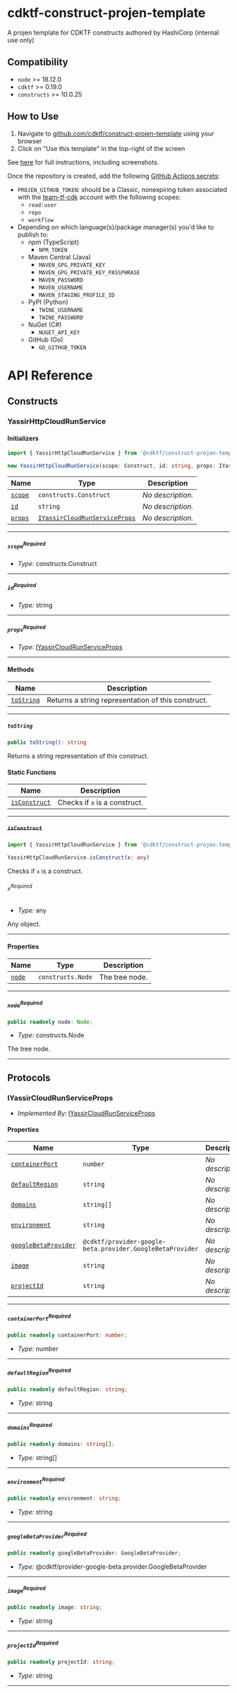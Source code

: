 # cdktf-construct-projen-template

A projen template for CDKTF constructs authored by HashiCorp (internal use only)

## Compatibility

- `node` >= 18.12.0
- `cdktf` >= 0.19.0
- `constructs` >= 10.0.25

## How to Use

1. Navigate to [github.com/cdktf/construct-projen-template](https://github.com/cdktf/construct-projen-template) using your browser
2. Click on "Use this template" in the top-right of the screen

See [here](https://docs.github.com/en/repositories/creating-and-managing-repositories/creating-a-repository-from-a-template) for full instructions, including screenshots.

Once the repository is created, add the following [GitHub Actions secrets](https://docs.github.com/en/actions/security-guides/encrypted-secrets#creating-encrypted-secrets-for-a-repository):

- `PROJEN_GITHUB_TOKEN`: should be a Classic, nonexpiring token associated with the [team-tf-cdk](https://github.com/team-tf-cdk) account with the following scopes:
  - `read:user`
  - `repo`
  - `workflow`
- Depending on which language(s)/package manager(s) you'd like to publish to:
  - npm (TypeScript)
    - `NPM_TOKEN`
  - Maven Central (Java)
    - `MAVEN_GPG_PRIVATE_KEY`
    - `MAVEN_GPG_PRIVATE_KEY_PASSPHRASE`
    - `MAVEN_PASSWORD`
    - `MAVEN_USERNAME`
    - `MAVEN_STAGING_PROFILE_ID`
  - PyPI (Python)
    - `TWINE_USERNAME`
    - `TWINE_PASSWORD`
  - NuGet (C#)
    - `NUGET_API_KEY`
  - GitHub (Go)
    - `GO_GITHUB_TOKEN`

# API Reference <a name="API Reference" id="api-reference"></a>

## Constructs <a name="Constructs" id="Constructs"></a>

### YassirHttpCloudRunService <a name="YassirHttpCloudRunService" id="@cdktf/construct-projen-template.YassirHttpCloudRunService"></a>

#### Initializers <a name="Initializers" id="@cdktf/construct-projen-template.YassirHttpCloudRunService.Initializer"></a>

```typescript
import { YassirHttpCloudRunService } from '@cdktf/construct-projen-template'

new YassirHttpCloudRunService(scope: Construct, id: string, props: IYassirCloudRunServiceProps)
```

| **Name** | **Type** | **Description** |
| --- | --- | --- |
| <code><a href="#@cdktf/construct-projen-template.YassirHttpCloudRunService.Initializer.parameter.scope">scope</a></code> | <code>constructs.Construct</code> | *No description.* |
| <code><a href="#@cdktf/construct-projen-template.YassirHttpCloudRunService.Initializer.parameter.id">id</a></code> | <code>string</code> | *No description.* |
| <code><a href="#@cdktf/construct-projen-template.YassirHttpCloudRunService.Initializer.parameter.props">props</a></code> | <code><a href="#@cdktf/construct-projen-template.IYassirCloudRunServiceProps">IYassirCloudRunServiceProps</a></code> | *No description.* |

---

##### `scope`<sup>Required</sup> <a name="scope" id="@cdktf/construct-projen-template.YassirHttpCloudRunService.Initializer.parameter.scope"></a>

- *Type:* constructs.Construct

---

##### `id`<sup>Required</sup> <a name="id" id="@cdktf/construct-projen-template.YassirHttpCloudRunService.Initializer.parameter.id"></a>

- *Type:* string

---

##### `props`<sup>Required</sup> <a name="props" id="@cdktf/construct-projen-template.YassirHttpCloudRunService.Initializer.parameter.props"></a>

- *Type:* <a href="#@cdktf/construct-projen-template.IYassirCloudRunServiceProps">IYassirCloudRunServiceProps</a>

---

#### Methods <a name="Methods" id="Methods"></a>

| **Name** | **Description** |
| --- | --- |
| <code><a href="#@cdktf/construct-projen-template.YassirHttpCloudRunService.toString">toString</a></code> | Returns a string representation of this construct. |

---

##### `toString` <a name="toString" id="@cdktf/construct-projen-template.YassirHttpCloudRunService.toString"></a>

```typescript
public toString(): string
```

Returns a string representation of this construct.

#### Static Functions <a name="Static Functions" id="Static Functions"></a>

| **Name** | **Description** |
| --- | --- |
| <code><a href="#@cdktf/construct-projen-template.YassirHttpCloudRunService.isConstruct">isConstruct</a></code> | Checks if `x` is a construct. |

---

##### ~~`isConstruct`~~ <a name="isConstruct" id="@cdktf/construct-projen-template.YassirHttpCloudRunService.isConstruct"></a>

```typescript
import { YassirHttpCloudRunService } from '@cdktf/construct-projen-template'

YassirHttpCloudRunService.isConstruct(x: any)
```

Checks if `x` is a construct.

###### `x`<sup>Required</sup> <a name="x" id="@cdktf/construct-projen-template.YassirHttpCloudRunService.isConstruct.parameter.x"></a>

- *Type:* any

Any object.

---

#### Properties <a name="Properties" id="Properties"></a>

| **Name** | **Type** | **Description** |
| --- | --- | --- |
| <code><a href="#@cdktf/construct-projen-template.YassirHttpCloudRunService.property.node">node</a></code> | <code>constructs.Node</code> | The tree node. |

---

##### `node`<sup>Required</sup> <a name="node" id="@cdktf/construct-projen-template.YassirHttpCloudRunService.property.node"></a>

```typescript
public readonly node: Node;
```

- *Type:* constructs.Node

The tree node.

---




## Protocols <a name="Protocols" id="Protocols"></a>

### IYassirCloudRunServiceProps <a name="IYassirCloudRunServiceProps" id="@cdktf/construct-projen-template.IYassirCloudRunServiceProps"></a>

- *Implemented By:* <a href="#@cdktf/construct-projen-template.IYassirCloudRunServiceProps">IYassirCloudRunServiceProps</a>


#### Properties <a name="Properties" id="Properties"></a>

| **Name** | **Type** | **Description** |
| --- | --- | --- |
| <code><a href="#@cdktf/construct-projen-template.IYassirCloudRunServiceProps.property.containerPort">containerPort</a></code> | <code>number</code> | *No description.* |
| <code><a href="#@cdktf/construct-projen-template.IYassirCloudRunServiceProps.property.defaultRegion">defaultRegion</a></code> | <code>string</code> | *No description.* |
| <code><a href="#@cdktf/construct-projen-template.IYassirCloudRunServiceProps.property.domains">domains</a></code> | <code>string[]</code> | *No description.* |
| <code><a href="#@cdktf/construct-projen-template.IYassirCloudRunServiceProps.property.environment">environment</a></code> | <code>string</code> | *No description.* |
| <code><a href="#@cdktf/construct-projen-template.IYassirCloudRunServiceProps.property.googleBetaProvider">googleBetaProvider</a></code> | <code>@cdktf/provider-google-beta.provider.GoogleBetaProvider</code> | *No description.* |
| <code><a href="#@cdktf/construct-projen-template.IYassirCloudRunServiceProps.property.image">image</a></code> | <code>string</code> | *No description.* |
| <code><a href="#@cdktf/construct-projen-template.IYassirCloudRunServiceProps.property.projectId">projectId</a></code> | <code>string</code> | *No description.* |

---

##### `containerPort`<sup>Required</sup> <a name="containerPort" id="@cdktf/construct-projen-template.IYassirCloudRunServiceProps.property.containerPort"></a>

```typescript
public readonly containerPort: number;
```

- *Type:* number

---

##### `defaultRegion`<sup>Required</sup> <a name="defaultRegion" id="@cdktf/construct-projen-template.IYassirCloudRunServiceProps.property.defaultRegion"></a>

```typescript
public readonly defaultRegion: string;
```

- *Type:* string

---

##### `domains`<sup>Required</sup> <a name="domains" id="@cdktf/construct-projen-template.IYassirCloudRunServiceProps.property.domains"></a>

```typescript
public readonly domains: string[];
```

- *Type:* string[]

---

##### `environment`<sup>Required</sup> <a name="environment" id="@cdktf/construct-projen-template.IYassirCloudRunServiceProps.property.environment"></a>

```typescript
public readonly environment: string;
```

- *Type:* string

---

##### `googleBetaProvider`<sup>Required</sup> <a name="googleBetaProvider" id="@cdktf/construct-projen-template.IYassirCloudRunServiceProps.property.googleBetaProvider"></a>

```typescript
public readonly googleBetaProvider: GoogleBetaProvider;
```

- *Type:* @cdktf/provider-google-beta.provider.GoogleBetaProvider

---

##### `image`<sup>Required</sup> <a name="image" id="@cdktf/construct-projen-template.IYassirCloudRunServiceProps.property.image"></a>

```typescript
public readonly image: string;
```

- *Type:* string

---

##### `projectId`<sup>Required</sup> <a name="projectId" id="@cdktf/construct-projen-template.IYassirCloudRunServiceProps.property.projectId"></a>

```typescript
public readonly projectId: string;
```

- *Type:* string

---

